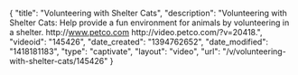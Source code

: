 {
    "title": "Volunteering with Shelter Cats",
    "description": "Volunteering with Shelter Cats: Help provide a fun environment for animals by volunteering in a shelter. http:\/\/www.petco.com http:\/\/video.petco.com\/?v=20418.",
    "videoid": "145426",
    "date_created": "1394762652",
    "date_modified": "1418181183",
    "type": "captivate",
    "layout": "video",
    "url": "\/v\/volunteering-with-shelter-cats\/145426"
}